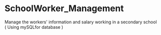 # SchoolWorker_Management
Manage the workers' information and salary working in a secondary school ( Using mySQLfor database )
